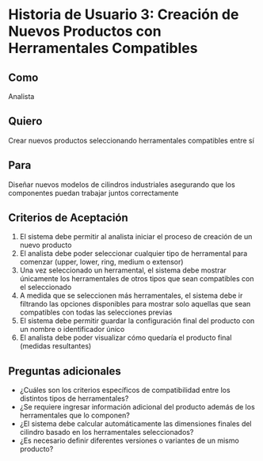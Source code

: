 # Historia de Usuario 3: Creación de Nuevos Productos con Herramentales Compatibles

## Como
Analista

## Quiero
Crear nuevos productos seleccionando herramentales compatibles entre sí

## Para
Diseñar nuevos modelos de cilindros industriales asegurando que los componentes puedan trabajar juntos correctamente

## Criterios de Aceptación
1. El sistema debe permitir al analista iniciar el proceso de creación de un nuevo producto
2. El analista debe poder seleccionar cualquier tipo de herramental para comenzar (upper, lower, ring, medium o extensor)
3. Una vez seleccionado un herramental, el sistema debe mostrar únicamente los herramentales de otros tipos que sean compatibles con el seleccionado
4. A medida que se seleccionen más herramentales, el sistema debe ir filtrando las opciones disponibles para mostrar solo aquellas que sean compatibles con todas las selecciones previas
5. El sistema debe permitir guardar la configuración final del producto con un nombre o identificador único
6. El analista debe poder visualizar cómo quedaría el producto final (medidas resultantes)

## Preguntas adicionales
- ¿Cuáles son los criterios específicos de compatibilidad entre los distintos tipos de herramentales?
- ¿Se requiere ingresar información adicional del producto además de los herramentales que lo componen?
- ¿El sistema debe calcular automáticamente las dimensiones finales del cilindro basado en los herramentales seleccionados?
- ¿Es necesario definir diferentes versiones o variantes de un mismo producto?
```
